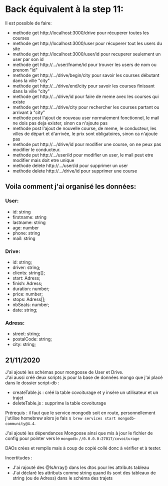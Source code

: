 # Back équivalent à la step 11:

Il est possible de faire:
- methode get http://localhost:3000/drive pour récuperer toutes les courses
- methode get http://localhost:3000/user pour récuperer tout les users du site
- methode get http://localhost:3000/user/id pour recuperer seulement un user par son id
- methode get http://.../user/fname/id pour trouver les users de nom ou prenom "id"
- methode get http://.../drive/begin/city pour savoir les courses débutant dans la ville "city"
- methode get http://.../drive/end/city pour savoir les courses finissant dans la ville "city"
- methode get http://.../drive/id pour faire de meme avec les courses qui existe
- methode get http://.../drive/city pour rechercher les courses partant ou arrivant à "city"
- methode post l'ajout de nouveau user normalement fonctionnel, le mail ne dois pas deja exister, sinon ca n'ajoute pas
- methode post l'ajout de nouvelle course, de meme, le conducteur, les villes de départ et d'arrivée, le prix sont obligatoires, sinon ca n'ajoute pas
- methode put http://.../drive/id pour modifier une course, on ne peux pas modifier le conducteur.
- methode put http://.../user/id pour modifier un user, le mail peut etre modifier mais doit etre unique
- methode delete http://.../user/id pour supprimer un user
- methode delete http://.../drive/id pour supprimer une course

## Voila comment j'ai organisé les données:

### User:
- id: string
- firstname: string
- lastname: string
- age: number
- phone: string
- mail: string
 
 
### Drive:
- id: string;
- driver: string;
- clients: string[];
- start: Adress;
- finish: Adress;
- duration: number;
- price: number;
- stops: Adress[];
- nbSeats: number;
- date: string;
 
 
### Adress:
- street: string;
- postalCode: string;
- city: string;

## 21/11/2020

J'ai ajouté les schémas pour mongoose de User et Drive.  
J'ai aussi créé deux scripts js pour la base de données mongo que j'ai placé dans le dossier script-db :
* createTable.js : créé la table covoiturage et y insère un utilisateur et un trajet
* deleteTable.js : supprime la table covoiturage

Prérequis : il faut que le service mongodb soit en route, personnellement j'utilise homebrew alors je fais `$ brew services start mongodb-community@4.4`.  

J'ai ajouté les dépendances Mongoose ainsi que mis à jour le fichier de config pour pointer vers le `mongodb://0.0.0.0:27017/covoiturage`

DAOs crées et remplis mais à coup de copié collé donc à vérifier et à tester.

Incertitudes :
* J'ai rajouté des @IsArray() dans les dtos pour les attributs tableau
* J'ai déclaré les attributs comme string quand ils sont des tableaux de string (ou de Adress) dans le schéma des trajets

